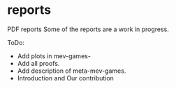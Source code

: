 # reports
PDF reports
Some of the reports are a work in progress.

ToDo:

- Add plots in mev-games-
- Add all proofs.
- Add description of meta-mev-games.
- Introduction and Our contribution
